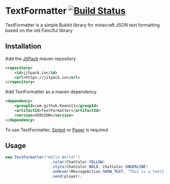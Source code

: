 # TextFormatter [![Build Status](https://dev.azure.com/s1115867/s1115867/_apis/build/status/Koenn11.TextFormatter?branchName=master)](https://dev.azure.com/s1115867/s1115867/_build/latest?definitionId=1&branchName=master)

TextFormatter is a simple Bukkit library for minecraft JSON text formatting based on the old Fanciful library

## Installation

Add the [JitPack](https://jitpack.io/) maven repository

```xml
<repository>
    <id>jitpack.io</id>
    <url>https://jitpack.io</url>
</repository>
```

Add TextFormatter as a maven dependency

```xml
<dependency>
    <groupId>com.github.Koenn11</groupId>
    <artifactId>TextFormatter</artifactId>
    <version>VERSION</version>
</dependency>
```

To use TextFormatter, [Spigot](https://www.spigotmc.org/wiki/spigot-maven/) or [Paper](https://github.com/PaperMC/Paper#how-to-plugin-developers) is required

## Usage

```java
new TextFormatter("Hello World!")
                    .color(ChatColor.YELLOW)
                    .style(ChatColor.BOLD, ChatColor.UNDERLINE)
                    .onHover(MessageAction.SHOW_TEXT, "This is a tooltip!")
                    .send(player);
```
